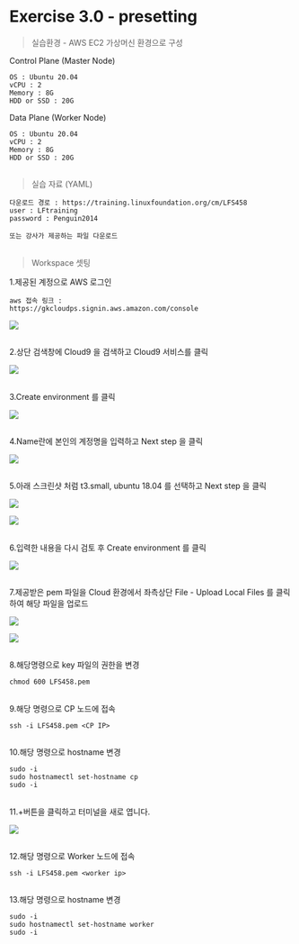 # Exercise 3.0 - presetting

> 실습환경 - AWS EC2 가상머신 환경으로 구성

Control Plane (Master Node)

```
OS : Ubuntu 20.04
vCPU : 2
Memory : 8G
HDD or SSD : 20G
```

Data Plane (Worker Node)

```
OS : Ubuntu 20.04
vCPU : 2
Memory : 8G
HDD or SSD : 20G
```

##

> 실습 자료 (YAML) 

```
다운로드 경로 : https://training.linuxfoundation.org/cm/LFS458
user : LFtraining
password : Penguin2014

또는 강사가 제공하는 파일 다운로드
```

##

> Workspace 셋팅

1.제공된 계정으로 AWS 로그인

```
aws 접속 링크 :
https://gkcloudps.signin.aws.amazon.com/console
```

![](../img/awslogin.png)

##

2.상단 검색창에 Cloud9 을 검색하고 Cloud9 서비스를 클릭

![](../img/cloud9.png)

##

3.Create environment 를 클릭

![](../img/create.png)

##

4.Name란에 본인의 계정명을 입력하고 Next step 을 클릭

![](../img/name.png)

##

5.아래 스크린샷 처럼 t3.small, ubuntu 18.04 를 선택하고 Next step 을 클릭

![](../img/t3.png)

![](../img/ubuntu.png)

##

6.입력한 내용을 다시 검토 후 Create environment 를 클릭

![](../img/next.png)

##

7.제공받은 pem 파일을 Cloud 환경에서 좌측상단 File - Upload Local Files 를 클릭하여 해당 파일을 업로드

![](../img/uploadfile.png)

![](../img/key.png)

##

8.해당명령으로 key 파일의 권한을 변경

```
chmod 600 LFS458.pem
```

##

9.해당 명령으로 CP 노드에 접속

```
ssh -i LFS458.pem <CP IP>
```

##

10.해당 명령으로 hostname 변경

```
sudo -i
sudo hostnamectl set-hostname cp
sudo -i
```

##

11.+버튼을 클릭하고 터미널을 새로 엽니다.

![](../img/terminal.png)

##

12.해당 명령으로 Worker 노드에 접속

```
ssh -i LFS458.pem <worker ip>
```

##

13.해당 명령으로 hostname 변경

```
sudo -i
sudo hostnamectl set-hostname worker
sudo -i
```
